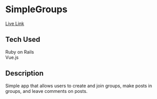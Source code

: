 # SimpleGroups

[Live Link]('https://simple-groups.herokuapp.com/#/')

## Tech Used
Ruby on Rails  
Vue.js

## Description

Simple app that allows users to create and join groups, make posts in groups, and leave comments on posts.  

